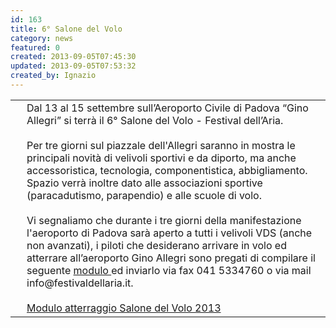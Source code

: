 ```yaml
---
id: 163
title: 6­­° Salone del Volo
category: news
featured: 0
created: 2013-09-05T07:45:30
updated: 2013-09-05T07:53:32
created_by: Ignazio
---
```

<table border="0">
 <tbody>
  <tr>
   <td style="vertical-align: top; padding-right: 10px;">
    <a href="http://www.festivaldellaria.it/" target="_blank">
     <img alt="" border="0" src="images/stories/2013-padova-salone-del-volo.jpg"/>
    </a>
   </td>
   <td style="vertical-align: top;">
    Dal 13 al 15 settembre sull’Aeroporto Civile di Padova “Gino Allegri” si terrà il 6° Salone del Volo - Festival dell’Aria.
    <br/>
    <br/>
    Per tre giorni sul piazzale dell'Allegri saranno in mostra le principali novità di velivoli sportivi e da diporto, ma anche accessoristica, tecnologia, componentistica, abbigliamento. Spazio verrà inoltre dato alle associazioni sportive (paracadutismo, parapendio) e alle scuole di volo.
    <br/>
    <br/>
    Vi segnaliamo che durante i tre giorni della manifestazione l'aeroporto di Padova sarà aperto a tutti i velivoli VDS (anche non avanzati), i piloti che desiderano arrivare in volo ed atterrare all’aeroporto Gino Allegri sono pregati di compilare il seguente
    <a href="http://www.festivaldellaria.it/wp-content/uploads/2013/07/Modulo-att.ggio-Salone-del-Volo-13-PILOTI-comp..doc" target="_blank">
     modulo
    </a>
    ed inviarlo via fax 041 5334760 o via mail info@festivaldellaria.it.
    <br/>
    <br/>
    <a href="http://www.festivaldellaria.it/wp-content/uploads/2013/07/Modulo-att.ggio-Salone-del-Volo-13-PILOTI-comp..doc">
     Modulo atterraggio Salone del Volo 2013
    </a>
   </td>
  </tr>
 </tbody>
</table>

